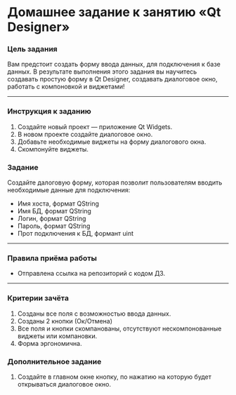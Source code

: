 # Домашнее задание к занятию «Qt Designer»

### Цель задания

Вам предстоит создать форму ввода данных, для подключения к базе данных.
В результате выполнения этого задания вы научитесь создавать простую форму в Qt Designer, создавать диалоговое окно, работать с компоновкой и виджетами!

------

### Инструкция к заданию

1. Создайте новый проект — приложение Qt Widgets.
2. В новом проекте создайте диалоговое окно.
3. Добавьте необходимые виджеты на форму диалогового окна.
3. Скомпонуйте виджеты.

### Задание

Создайте далоговую форму, которая позволит пользователям вводить необходимые данные для подключения:
* Имя хоста, формат QString
* Имя БД, формат QString
* Логин, формат QString
* Пароль, формат QString
* Прот подключения к БД, формант uint
------

### Правила приёма работы

* Отправлена ссылка на репозиторий с кодом ДЗ.

------

### Критерии зачёта

1. Созданы все поля с возможностью ввода данных.
2. Созданы 2 кнопки (Ок/Отмена)
3. Все поля и кнопки скомпанованы, отсутствуют нескомпонованные виджеты или компановки.
4. Форма эргономична.

### Дополнительное задание
1. Создайте в главном окне кнопку, по нажатию на которую будет открываться диалоговое окно.

